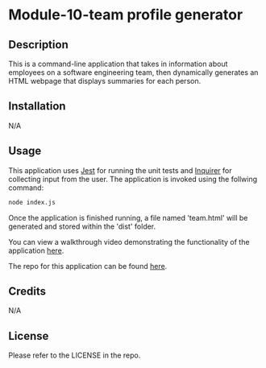 # Module-10-team profile generator

## Description

This is a command-line application that takes in information about employees on a software engineering team, then dynamically generates an HTML webpage that displays summaries for each person.


## Installation


N/A



## Usage


This application uses [Jest](https://www.npmjs.com/package/jest) for running the unit tests and [Inquirer](https://www.npmjs.com/package/inquirer/v/8.2.4) for collecting input from the user. The application is invoked using the follwing command:

```bash
node index.js
```

Once the application is finished running, a file named 'team.html' will be generated and stored within the 'dist' folder.


You can view a walkthrough video demonstrating the functionality of the application [here]().


The repo for this application can be found [here](https://github.com/bmckenzie88/module-10-fuzzy-journey).


## Credits

N/A

## License

Please refer to the LICENSE in the repo.